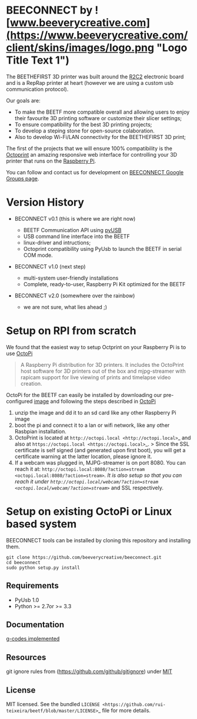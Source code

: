 BEECONNECT by ![www.beeverycreative.com](https://www.beeverycreative.com/client/skins/images/logo.png "Logo Title Text 1")
===============================

The BEETHEFIRST 3D printer was built around the [R2C2](http://www.3dprinting-r2c2.com/) electronic board and is a RepRap printer at heart (however we are using a custom usb communication protocol).

Our goals are:
* To make the BEETF more compatible overall and allowing users to enjoy their favourite 3D printing software or customize their slicer settings;
* To ensure compatibility for the best 3D printing projects;
* To develop a steping stone for open-source colaboration.
* Also to develop Wi-Fi/LAN connectivity for the BEETHEFIRST 3D print;

The first of the projects that we will ensure 100% compatibility is the [Octoprint](http://octoprint.org/) an amazing responsive web interface for controlling your 3D printer that runs on the [Raspberry Pi](http://www.raspberrypi.org/). 

You can follow and contact us for development on [BEECONNECT Google Groups page](https://groups.google.com/forum/#!forum/beeconnect).


Version History
===============

* BECONNECT v0.1 (this is where we are right now)
  * BEETF Communication API using [pyUSB](https://github.com/walac/pyusb/)
  * USB command line interface into the BEETF
  * linux-driver and intructions; 
  * Octoprint compatibility using PyUsb to launch the BEETF in serial COM mode.

* BECONNECT v1.0 (next step)
  * multi-system user-friendly installations
  * Complete, ready-to-user, Raspberry Pi Kit optimized for the BEETF

* BECONNECT v2.0 (somewhere over the rainbow)
  * we are not sure, what lies ahead ;)


Setup on RPI from scratch
=========================
We found that the easiest way to setup Octprint on your Raspberry Pi is to use [OctoPi](https://github.com/guysoft/OctoPi) 
> A Raspberry Pi distribution for 3D printers. It includes the OctoPrint host software for 3D printers out of the box and mjpg-streamer with rapicam support for live viewing of prints and timelapse video creation.

OctoPi for the BEETF can easily be installed by downloading our pre-configured [image](ftp://beeverycreative.com) and following the steps described in [OctoPi](https://github.com/guysoft/OctoPi) 

1. unzip the image and dd it to an sd card like any other Raspberry Pi image
2. boot the pi and connect it to a lan or wifi network, like any other Rasbpian installation.
3. OctoPrint is located at `http://octopi.local <http://octopi.local>`_ and also at `https://octopi.local <https://octopi.local>`_. > Since the SSL certificate is self signed (and generated upon first boot), you will get a certificate warning at the latter location, please ignore it.
4. If a webcam was plugged in, MJPG-streamer is on port 8080. You can reach it at: `http://octopi.local:8080/?action=stream <octopi.local:8080/?action=stream>`_. It is also setup so that you can reach it under `http://octopi.local/webcam/?action=stream <octopi.local/webcam/?action=stream>`_ and SSL respectively.




Setup on existing OctoPi or Linux based system
==============================================

BEECONNECT tools can be installed by cloning this repository and installing them.

    git clone https://github.com/beeverycreative/beeconnect.git
    cd beeconnect
    sudo python setup.py install



Requirements
------------

- PyUsb 1.0
- Python >= 2.7or >= 3.3


Documentation
------------

[g-codes implemented](https://github.com/beeverycreative/beeconnect/blob/develop/beetf/gcode.md)


Resources
------------
git ignore rules from (https://github.com/github/gitignore) under [MIT](https://github.com/github/gitignore/blob/master/LICENSE)

License
-------

MIT licensed. See the bundled `LICENSE <https://github.com/rui-teixeira/beetf/blob/master/LICENSE>`_ file for more details.
